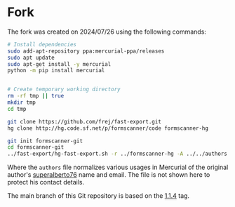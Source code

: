 # Fork

The fork was created on 2024/07/26 using the following commands:

```bash
# Install dependencies
sudo add-apt-repository ppa:mercurial-ppa/releases
sudo apt update
sudo apt-get install -y mercurial
python -m pip install mercurial


# Create temporary working directory
rm -rf tmp || true
mkdir tmp
cd tmp

git clone https://github.com/frej/fast-export.git
hg clone http://hg.code.sf.net/p/formscanner/code formscanner-hg

git init formscanner-git
cd formscanner-git
../fast-export/hg-fast-export.sh -r ../formscanner-hg -A ../../authors
```

Where the `authors` file normalizes various usages in Mercurial of the original author's [superalberto76](https://github.com/superalberto76) name and email. The file is not shown here to protect his contact details.


The main branch of this Git repository is based on the [1.1.4](https://github.com/marchof/formscanner/releases/tag/1.1.4) tag.